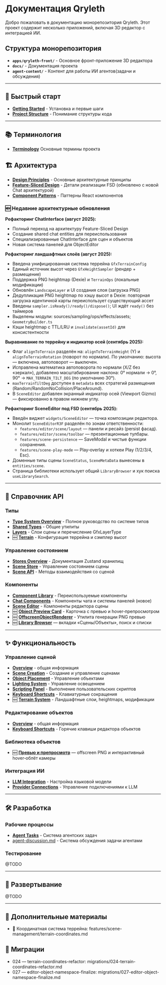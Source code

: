 # Документация Qryleth

Добро пожаловать в документацию монорепозитория Qryleth. Этот проект содержит несколько приложений, включая 3D редактор с интеграцией ИИ.

## Структура монорепозитория

- **`apps/qryleth-front/`** - Основное фронт-приложение 3D редактора
- **`docs/`** - Документация проекта
- **`agent-content/`** - Контент для работы ИИ агентов(задачи и обсуждения)

---

## 🚀 Быстрый старт

- **[Getting Started](getting-started/README.md)** - Установка и первые шаги
- **[Project Structure](getting-started/project-structure.md)** - Понимание структуры кода

---

## 📚 Терминология

- **[Terminology](getting-started/terminology.md)** Основные термины проекта

## 🏗️ Архитектура

- **[Design Principles](architecture/design-principles.md)** - Основные архитектурные принципы
- **[Feature-Sliced Design](architecture/feature-sliced-design.md)** - Детали реализации FSD (обновлено с новой Chat архитектурой)
- **[Component Patterns](architecture/patterns/component-patterns.md)** - Паттерны React компонентов

### 🆕 Недавние архитектурные обновления

**Рефакторинг ChatInterface (август 2025):**
- Полный переход на архитектуру Feature-Sliced Design
- Создание shared chat entities для переиспользования
- Специализированные ChatInterface для сцен и объектов
- Новая система панелей для ObjectEditor

**Рефакторинг ландшафтных слоёв (август 2025):**
- Введена унифицированная система террейна `GfxTerrainConfig`
- Единый источник высот через `GfxHeightSampler` (рендер + размещение)
- Поддержка PNG heightmap (Dexie) и `TerrainOps` (локальные модификации)
- Обновлён `LandscapeLayer` и UI создания слоя (загрузка PNG)
 - Дедупликация PNG heightmap по хэшу высот в Dexie: повторная загрузка идентичной карты переиспользует существующий ассет
- Введены `sampler.isReady()/ready()/dispose()`; UI ждёт `ready()` без таймеров
- Выделены модули: sources/sampling/ops/effects/assets; `GeometryBuilder.ts`
- Кэши heightmap с TTL/LRU и `invalidate(assetId)` для консистентности

**Выравнивание по террейну и индикатор осей (сентябрь 2025):**
- Флаг `alignToTerrain` разделён на: `alignToTerrainHeight` (Y) и `alignToTerrainRotation` (поворот по нормали). По умолчанию: высота — включена, автоповорот — выключен.
- Исправлена математика автоповорота по нормали (X/Z без «зеркал»), добавлено масштабирование наклона: 0° нормали → 0°, 90° → `MAX_TERRAIN_TILT_DEG` (по умолчанию 30°).
- `maxTerrainTiltDeg` доступен в `metadata` всех стратегий размещения (Random/RandomNoCollision/PlaceAround).
- В `SceneEditor` добавлен экранный индикатор осей (Viewport Gizmo) — фиксированно в правом нижнем углу.

**Рефакторинг SceneEditor под FSD (сентябрь 2025):**
- Введён виджет `widgets/SceneEditor` — точка композиции редактора.
- Монолит `SceneEditorR3F` разделён по зонам ответственности:
  - `features/editor/scene/layout` — панели и ресайз (persist фасад).
  - `features/editor/scene/toolbar` — презентационные тулбары.
  - `features/scene-persistence` — SaveModal и чистые функции сохранения.
  - `features/scene-play-mode` — Play‑overlay и хоткеи Play (1/2/3/4, Esc).
- Доменные типы сцены `SceneStatus`, `SceneMetaData` вынесены в `entities/scene`.
- Страница библиотеки использует общий `LibraryBrowser` и хук поиска `useLibrarySearch`.

---

## 🔌 Справочник API

### Типы
- **[Type System Overview](api/types/README.md)** - Полное руководство по системе типов
- **[Shared Types](api/types/shared-types.md)** - Общие утилиты
- **[Layers](api/types/layers.md)** - Слои сцены и перечисление GfxLayerType
- 🆕 **[Terrain](api/types/terrain.md)** - Конфигурация террейна и сэмплер высот

### Управление состоянием
- **[Stores Overview](api/stores/README.md)** - Документация Zustand хранилищ
- **[Scene Store](api/stores/scene-store.md)** - Управление состоянием сцены
- **[Scene API](api/scene-api.md)** - Методы взаимодействия со сценой

### Компоненты
- **[Component Library](api/components/README.md)** - Переиспользуемые компоненты
- **[Chat Components](api/components/chat-components.md)** - Компоненты чата и системы панелей (новое)
- **[Scene Editor](api/components/scene-editor.md)** - Компоненты редактора сцены
 - 🆕 **[Object Preview Card](api/components/object-preview-card.md)** - Карточка с превью и hover‑препросмотром
 - 🆕 **[OffscreenObjectRenderer](api/libs/offscreen-object-renderer.md)** - Утилита генерации PNG превью
 - 🆕 **[Library Browser](api/components/object-library.md)** — вкладки «Сцены/Объекты», поиск и списки

---

## ✨ Функциональность

### Управление сценой
- **[Overview](features/scene-management/README.md)** - общая информация
- **[Scene Creation](features/scene-management/scene-creation.md)** - Создание и управление сценами
- **[Object Placement](features/scene-management/object-placement.md)** - Управление объектами
- **[Lighting System](features/scene-management/lighting-system.md)** - Управление освещением
- **[Scripting Panel](features/scene-management/scripting-panel.md)** - Выполнение пользовательских скриптов
- **[Keyboard Shortcuts](features/scene-management/keyboard-shortcuts.md)** - Клавиатурные сокращения
- 🆕 **[Terrain System](features/scene-management/terrain-system.md)** - Ландшафтные слои, heightmaps, модификации

### Редактирование объектов
- **[Overview](features/object-editing/README.md)** - общая информация
- **[Keyboard Shortcuts](features/object-editing/keyboard-shortcuts.md)** - Горячие клавиши редактора объектов

### Библиотека объектов
- 🆕 **[Превью и препросмотр](features/object-library/README.md)** — offscreen PNG и интерактивный hover‑облёт камеры

### Интеграция ИИ
- **[LLM Integration](features/ai-integration/llm-integration.md)** - Настройка языковой модели
- **[Provider Connections](features/ai-integration/provider-connections.md)** - Управление подключениями к LLM

---

## 🛠️ Разработка

### Рабочие процессы
- **[Agent Tasks](development/workflows/agent-tasks.md)** - Система агентских задач
- [agent-discussion.md](development/workflows/agent-discussion.md) - Система обсуждения задачи агентами
### Тестирование
@TODO

---

## 🚢 Развертывание

@TODO

---

## 📎 Дополнительные материалы

- 🧭 Координатная система террейна: features/scene-management/terrain-coordinates.md

## 🔄 Миграции

- 024 — terrain-coordinates-refactor: migrations/024-terrain-coordinates-refactor.md
- 027 — editor-object-namespace-finalize: migrations/027-editor-object-namespace-finalize.md
